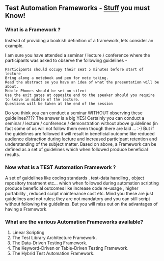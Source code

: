 ## Test Automation Frameworks - [Stuff](https://www.guru99.com/quick-test-professional-qtp-tutorial-34.html) you must Know!

### What is a Framework ?

Instead of providing a bookish definition of a framework, lets consider an example.

I am sure you have attended a seminar / lecture / conference where the participants was asked to observe the following guidelines -

    Participants should occupy their seat 5 minutes before start of lecture
    Bring along a notebook and pen for note taking.
    Read the abstract so you have an idea of what the presentation will be about.
    Mobile Phones should be set on silent
    Use the exit gates at opposite end to the speaker should you require to leave in middle of the lecture.
    Questions will be taken at the end of the session

Do you think you can conduct a seminar WITHOUT observing these guidelines????
The answer is a big YES! Certainly you can conduct a seminar / lecture / conference / demonstration without above guidelines (in fact some of us will not follow them even though there are laid ... :-)
But if the guidelines are followed it will result in beneficial outcome like reduced audience distraction during lecture and increased participant retention and understanding of the subject matter.
Based on above, a Framework can be defined as a set of guidelines which when followed produce beneficial results. 

### Now what is a TEST Automation Framework ?

A set of guidelines like coding standards , test-data handling , object repository treatment etc... which when followed during automation scripting produce beneficial outcomes like increase code re-usage , higher portability , reduced script maintenance cost etc. Mind you these are just guidelines and not rules; they are not mandatory and you can still script without following the guidelines. But you will miss out on the advantages of having a Framework.

### What are the various Automation Frameworks available?

1. Linear Scripting
2. The Test Library Architecture Framework.
3. The Data-Driven Testing Framework.
4. The Keyword-Driven or Table-Driven Testing Framework.
5. The Hybrid Test Automation Framework. 
